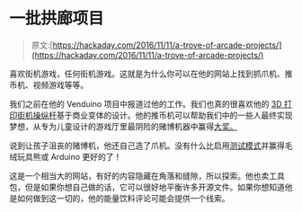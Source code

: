 # 一批拱廊项目

> 原文:[https://hackaday.com/2016/11/11/a-trove-of-arcade-projects/](https://hackaday.com/2016/11/11/a-trove-of-arcade-projects/)

喜欢街机游戏，任何街机游戏。这就是为什么你可以在他的网站上找到抓爪机、推币机、视频游戏等等。

我们之前在他的 Venduino 项目中报道过他的工作。我们也真的很喜欢他的 [3D 打印街机操纵杆](http://www.retrobuiltgames.com/the-build-page/3d-printed-joystick/)基于商业变体的设计。他的推币机可以帮助我们中的一些人最终实现梦想，从专为儿童设计的游戏厅里最阴险的赌博机器中赢得[大奖。](http://www.retrobuiltgames.com/the-build-page/coin-pusher-w-arduino/)

说到让孩子沮丧的赌博机，他还自己造了爪机。没有什么比启用[测试模式](http://www.retrobuiltgames.com/the-build-page/arduino-claw-machine/)并赢得毛绒玩具熊或 Arduino 更好的了！

这是一个相当大的网站，有好的内容隐藏在角落和缝隙，所以探索。他也卖工具包，但是如果你想自己做的话，它可以很好地平衡许多开源文件。如果你想知道他是如何做到这一切的，他的能量饮料评论可能会提供一个线索。